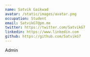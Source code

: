 ```yaml
---
name: Satvik Gaikwad
avatar: /static/images/avatar.png
occupation: Student
email: SatvikG7@pm.me
twitter: https://twitter.com/SatvikG7
linkedin: https://www.linkedin.com
github: https://github.com/SatvikG7
---
```


Admin
